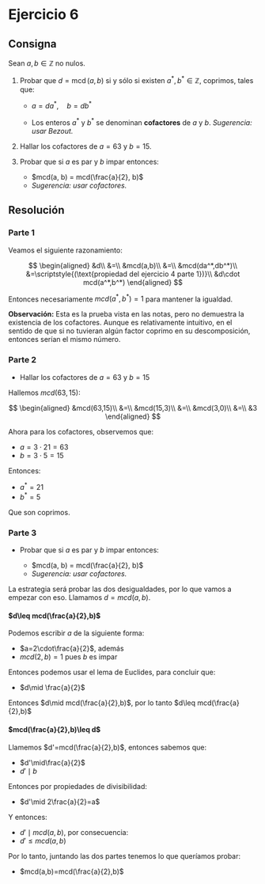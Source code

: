 # Ejercicio 6

## Consigna

Sean $a, b \in \mathbb{Z}$ no nulos.

1. Probar que $d = \operatorname{mcd}(a, b)$ si y sólo si existen $a^*, b^* \in \mathbb{Z}$, coprimos, tales que:

    - $a = d a^*,\quad b = d b^*$

    - Los enteros $a^*$ y $b^*$ se denominan **cofactores** de $a$ y $b$. *Sugerencia: usar Bezout.*  

2. Hallar los cofactores de $a = 63$ y $b = 15$.  

3. Probar que si $a$ es par y $b$ impar entonces:  

    - $mcd(a, b) = mcd(\frac{a}{2}, b)$
    - *Sugerencia: usar cofactores.*  

## Resolución

### Parte 1

Veamos el siguiente razonamiento:

$$
\begin{aligned}
&d\\
&=\\
&mcd(a,b)\\
&=\\
&mcd(da^*,db^*)\\
&=\scriptstyle{(\text{propiedad del ejercicio 4 parte 1})}\\
&d\cdot mcd(a^*,b^*)
\end{aligned}
$$

Entonces necesariamente $mcd(a^*,b^*)=1$ para mantener la igualdad.

**Observación:** Esta es la prueba vista en las notas, pero no demuestra la existencia de los cofactores. Aunque es relativamente intuitivo, en el sentido de que si no tuvieran algún factor coprimo en su descomposición, entonces serían el mismo número.

### Parte 2

- Hallar los cofactores de $a = 63$ y $b = 15$

Hallemos $mcd(63,15)$:

$$
\begin{aligned}
&mcd(63,15)\\
&=\\
&mcd(15,3)\\
&=\\
&mcd(3,0)\\
&=\\
&3
\end{aligned}
$$

Ahora para los cofactores, observemos que:

- $a=3\cdot21=63$
- $b=3\cdot5=15$

Entonces:

- $a^*=21$
- $b^*=5$

Que son coprimos.

### Parte 3

- Probar que si $a$ es par y $b$ impar entonces:  

    - $mcd(a, b) = mcd(\frac{a}{2}, b)$
    - *Sugerencia: usar cofactores.*

La estrategia será probar las dos desigualdades, por lo que vamos a empezar con eso.
Llamamos $d=mcd(a,b)$.

#### $d\leq mcd(\frac{a}{2},b)$

Podemos escribir $a$ de la siguiente forma:

- $a=2\cdot\frac{a}{2}$, además
- $mcd(2,b)=1$ pues $b$ es impar

Entonces podemos usar el lema de Euclides, para concluir que:

- $d\mid \frac{a}{2}$

Entonces $d\mid mcd(\frac{a}{2},b)$, por lo tanto $d\leq mcd(\frac{a}{2},b)$

#### $mcd(\frac{a}{2},b)\leq d$

Llamemos $d'=mcd(\frac{a}{2},b)$, entonces sabemos que:

- $d'\mid\frac{a}{2}$
- $d'\mid b$

Entonces por propiedades de divisibilidad:

- $d'\mid 2\frac{a}{2}=a$

Y entonces:

- $d'\mid mcd(a,b)$, por consecuencia:
- $d'\leq mcd(a,b)$

Por lo tanto, juntando las dos partes tenemos lo que queríamos probar:

- $mcd(a,b)=mcd(\frac{a}{2},b)$